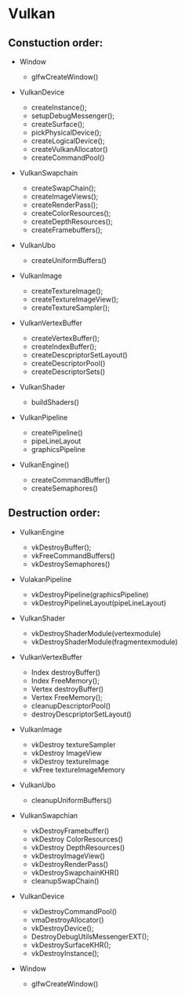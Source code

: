 # Vulkan

 ##  Constuction order:


- Window
  - glfwCreateWindow()

- VulkanDevice
  - createInstance();
  - setupDebugMessenger();
  - createSurface();
  - pickPhysicalDevice();
  - createLogicalDevice();
  - createVulkanAllocator()
  - createCommandPool()

- VulkanSwapchain
  - createSwapChain();
  - createImageViews();
  - createRenderPass();
  - createColorResources();
  - createDepthResources();
  - createFramebuffers();
- VulkanUbo
  - createUniformBuffers()

- VulkanImage
  - createTextureImage();
  - createTextureImageView();
  - createTextureSampler();

- VulkanVertexBuffer
  - createVertexBuffer();
  - createIndexBuffer();
  - createDescpriptorSetLayout()
  - createDescriptorPool()
  - createDescriptorSets()

- VulkanShader
  - buildShaders()

- VulkanPipeline
  - createPipeline()
  - pipeLineLayout
  - graphicsPipeline

- VulkanEngine()
  - createCommandBuffer()
  - createSemaphores()

 ## Destruction order:

- VulkanEngine
  - vkDestroyBuffer();
  - vkFreeCommandBuffers()
  - vkDestroySemaphores()
  
- VulakanPipeline
  - vkDestroyPipeline(graphicsPipeline)
  - vkDestroyPipelineLayout(pipeLineLayout)

- VulkanShader
  - vkDestroyShaderModule(vertexmodule)
  - vkDestroyShaderModule(fragmentexmodule)

- VulkanVertexBuffer
  - Index destroyBuffer()
  - Index FreeMemory();
  - Vertex destroyBuffer()
  - Vertex FreeMemory();
  - cleanupDescriptorPool()
  - destroyDescpriptorSetLayout()

- VulkanImage
  - vkDestroy textureSampler
  - vkDestroy ImageView
  - vkDestroy textureImage
  - vkFree textureImageMemory

- VulkanUbo
  - cleanupUniformBuffers()

- VulkanSwapchian
  - vkDestroyFramebuffer()
  - vkDestroy ColorResources()
  - vkDestroy DepthResources()
  - vkDestroyImageView()
  - vkDestroyRenderPass()
  - vkDestroySwapchainKHR()
  - cleanupSwapChain()

- VulkanDevice       
  - vkDestroyCommandPool()
  - vmaDestroyAllocator()
  - vkDestroyDevice();
  - DestroyDebugUtilsMessengerEXT();
  - vkDestroySurfaceKHR();
  - vkDestroyInstance();

- Window
  - glfwCreateWindow()


